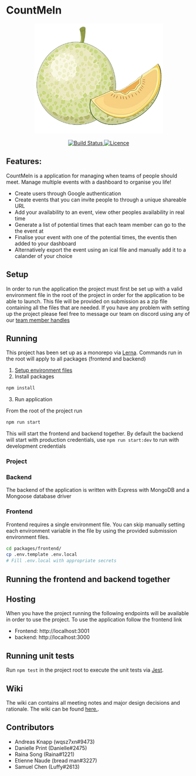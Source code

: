 # CountMeIn

<p align="center">
  <img src="./media/logo/melon.png" width="350" />
</p>

<p align="center">
  <a href="https://github.com/UOA-CS732-SE750-Students-2022/project-group-jade-jaguars/actions/workflows/pr-check.yml/badge.svg">
    <img alt="Build Status" src="https://github.com/UOA-CS732-SE750-Students-2022/project-group-jade-jaguars/actions/workflows/pr-check.yml/badge.svg">
  </a>
  <a href="https://img.shields.io/badge/License-GPLv3-blue.svg">
    <img alt="Licence" src="https://img.shields.io/badge/License-GPLv3-blue.svg">
  </a>
</p>

## Features:

CountMeIn is a application for managing when teams of people should meet. Manage multiple events with a dashboard to organise you life!

- Create users through Google authentication
- Create events that you can invite people to through a unique shareable URL
- Add your availability to an event, view other peoples availability in real time
- Generate a list of potential times that each team member can go to the the event at
- Finalise your event with one of the potential times, the eventis then added to your dashboard
- Alternatively export the event using an ical file and manually add it to a calander of your choice

## Setup

In order to run the application the project must first be set up with a valid environment file in the root of the project in order for the application to be able to launch. This file will be provided on submission as a zip file containing all the files that are needed. If you have any problem with setting up the project please feel free to message our team on discord using any of our [team member handles](##Contributors)

## Running

This project has been set up as a monorepo via [Lerna](https://github.com/lerna/lerna). Commands run in the root will apply to all packages (frontend and backend)

1. [Setup environment files](##Setup)
1. Install packages

```bash
npm install
```

3. Run application

From the root of the project run

```bash
npm run start
```

This will start the frontend and backend together. By default the backend will start with production credentials, use `npm run start:dev` to run with development credentials

### Project

### Backend

The backend of the application is written with Express with MongoDB and a Mongoose database driver

### Frontend

Frontend requires a single environment file. You can skip manually setting each environment variable in the file by using the provided submission environment files.

```bash
cd packages/frontend/
cp .env.template .env.local
# Fill .env.local with appropriate secrets
```

## Running the frontend and backend together

## Hosting

When you have the project running the following endpoints will be available in order to use the project. To use the application follow the frontend link

- Frontend: http://localhost:3001
- backend: http://localhost:3000

## Running unit tests

Run `npm test` in the project root to execute the unit tests via [Jest](https://jestjs.io).

## Wiki

The wiki can contains all meeting notes and major design decisions and rationale. The wiki can be found [here.](https://github.com/UOA-CS732-SE750-Students-2022/project-group-jade-jaguars/wiki).

## Contributors

- Andreas Knapp (wqsz7xn#9473)
- Danielle Print (Danielle#2475)
- Raina Song (Raina#1221)
- Etienne Naude (bread man#3227)
- Samuel Chen (Luffy#2613)

